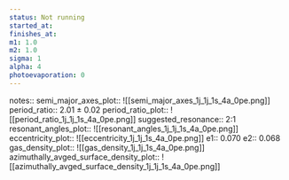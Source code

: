 ```yaml
---
status: Not running
started_at:
finishes_at:
m1: 1.0
m2: 1.0
sigma: 1
alpha: 4
photoevaporation: 0
---
```


notes::
semi_major_axes_plot:: ![[semi_major_axes_1j_1j_1s_4a_0pe.png]]
period_ratio:: 2.01 ± 0.02
period_ratio_plot:: ![[period_ratio_1j_1j_1s_4a_0pe.png]]
suggested_resonance:: 2:1
resonant_angles_plot:: ![[resonant_angles_1j_1j_1s_4a_0pe.png]]
eccentricity_plot:: ![[eccentricity_1j_1j_1s_4a_0pe.png]]
e1:: 0.070
e2:: 0.068
gas_density_plot:: ![[gas_density_1j_1j_1s_4a_0pe.png]]
azimuthally_avged_surface_density_plot:: ![[azimuthally_avged_surface_density_1j_1j_1s_4a_0pe.png]]
